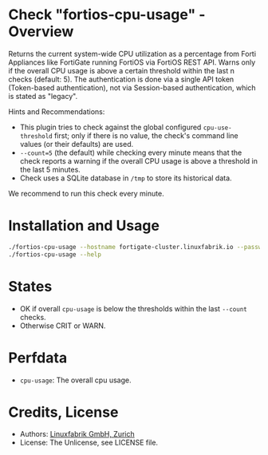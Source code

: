 # Check "fortios-cpu-usage" - Overview

Returns the current system-wide CPU utilization as a percentage from Forti Appliances like FortiGate running FortiOS via FortiOS REST API. Warns only if the overall CPU usage is above a certain threshold within the last n checks (default: 5). The authentication is done via a single API token (Token-based authentication), not via Session-based authentication, which is stated as "legacy".

Hints and Recommendations:
* This plugin tries to check against the global configured `cpu-use-threshold` first; only if there is no value, the check's command line values (or their defaults) are used.
* `--count=5` (the default) while checking every minute means that the check reports a warning if the overall CPU usage is above a threshold in the last 5 minutes.
* Check uses a SQLite database in `/tmp` to store its historical data.

We recommend to run this check every minute.


# Installation and Usage

```bash
./fortios-cpu-usage --hostname fortigate-cluster.linuxfabrik.io --password sSEaTjuNbPYW5yepUD2JtDhyykY59D --count=15 --warning=50 --critical=70
./fortios-cpu-usage --help
```


# States

* OK if overall `cpu-usage` is below the thresholds within the last `--count` checks.
* Otherwise CRIT or WARN.


# Perfdata

* `cpu-usage`: The overall cpu usage.


# Credits, License

* Authors: [Linuxfabrik GmbH, Zurich](https://www.linuxfabrik.ch)
* License: The Unlicense, see LICENSE file.